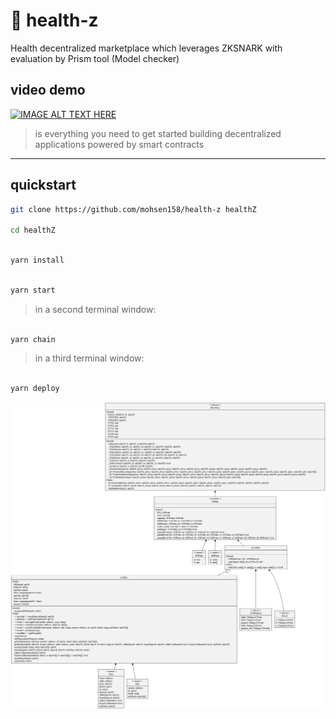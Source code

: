 #  :hospital:  health-z
Health decentralized marketplace which leverages ZKSNARK with evaluation by Prism tool (Model checker)

## video demo  


[![IMAGE ALT TEXT HERE](https://img.youtube.com/vi/C5dzrJaPglc/0.jpg)](https://www.youtube.com/watch?v=C5dzrJaPglc)


> is everything you need to get started building decentralized applications powered by smart contracts

---

## quickstart

```bash
git clone https://github.com/mohsen158/health-z healthZ

cd healthZ
```

```bash

yarn install

```

```bash

yarn start

```

> in a second terminal window:

```bash

yarn chain

```

> in a third terminal window:

```bash

yarn deploy

```
![UML Diagram](packages\hardhat\UML.png)